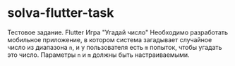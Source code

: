 # solva-flutter-task
Тестовое задание. Flutter Игра "Угадай число" Необходимо разработать мобильное приложение, в котором система загадывает случайное число из диапазона `n`, и у пользователя есть `m` попыток, чтобы угадать это число. Параметры `n` и `m` должны быть настраиваемыми.
